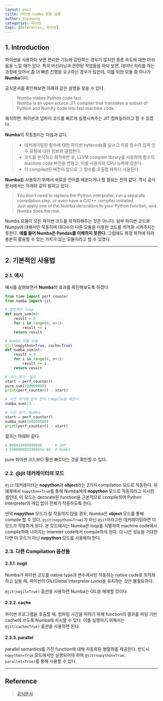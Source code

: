 ```yaml
---
layout: post
title: 파이썬 numba 모듈 설명
author: Youyoung
categories: 파이썬
tags: [References, 파이썬]
---
```

## 1. Introduction  
파이썬을 사용하다 보면 편리한 기능에 감탄하는 경우가 많지만 종종 속도에 대한 아쉬움을 느낄 때가 있다. 특히 머신러닝과 관련된 작업들을 하다 보면, 데이터 처리를 하는 과정에 있어서 좀 더 빠른 진행을 요구하는 경우가 많은데, 이를 위한 모듈 중 하나가 **Numba**이다.  

공식문서를 확인해보면 아래와 같은 설명을 찾을 수 있다.  
> Numba makes Python code fast.  
> Numba is an open source JIT compiler that translates a subset of Python and NumPy code into fast machine code.  

해석하면, 파이썬과 넘파이 코드를 빠르게 실행시켜주는 JIT 컴파일러라고 할 수 있겠다.  

**Numba**의 작동원리는 다음과 같다.  
> - 데커레이팅된 함수에 대한 파이썬 bytecode를 일ㄹ고 이를 함수의 입력 인수 유형에 대한 정보와 결합한다.  
> - 코드를 분석하고 최적화한 후, LLVM compiler library를 사용하여 함수의 machine code 버전을 반들고, 이를 사용자의 CPU 능력에 맞춘다.  
> - 이 compiled된 버전이 앞으로 그 함수를 호출할 때마다 사용된다.  

**Numba**를 사용하기 위해서 새로운 언어를 배운다거나 할 필요는 전혀 없다. 역시 공식문서에서는 아래와 같이 밝히고 있다.  
> You don't need to replace the Python interpreter, run a separate compilation step, 
> or even have a C/C++ compiler installed.  
> Just apply one of the Numba decorators to your Python function, and Numba does the rest.  

Numba 모듈이 모든 파이썬 코드를 최적화해주는 것은 아니다. 일부 파이썬 코드와 Numpy에 대해서만 작동하며 대다수의 다른 모듈을 이용한 코드를 최적화 시켜주지는 못한다. **예를 들어 Numba은 Pandas를 이해하지 못한다.** 그럼에도 특정 목적에 따라 충분히 활용할 수 있는 가치가 있는 모듈이라고 할 수 있겠다.  

---
## 2. 기본적인 사용법  
### 2.1. 예시  
예시를 살펴보면서 **Numba**의 효과를 확인해보도록 하겠다.  
```python
from time import perf_counter
from numba import jit

# 일반적인 loop
def pure_sum(n):
    result = 0
    for i in range(0, n+1):
        result += i
    return result

# Numba 모듈 사용
@jit(nopython=True, cache=True)
def numba_sum(n):
    result = 0
    for i in range(0, n+1):
        result += i
    return result

# 시간 재기: 일반
start = perf_counter()
pure_sum(100000000)
print(perf_counter() - start)

# 시간 재기에 앞서 먼저 Compile을 해준다.
numba_sum(1)

# 시간 재기: Numba
start = perf_counter()
numba_sum(100000000)
print(perf_counter() - start)
```

결과는 아래와 같다.
```python
6.040823099999898      # 일반
4.590000003190653e-05  # Numba
```
pure 파이썬 코드보다 훨씬 빠르다는 것을 확인할 수 있다.  

### 2.2. @jit 데커레이터의 모드  
`@jit` 데커레이터는 **nopython**과 **object**라는 2가지 compilation 모드로 작동한다. 위 예제에서 `nopython=True`를 통해 Numba에게 **nopython** 모드로 작동하라고 지시한 셈인데, 이 모드는 decorate된 function을 근본적으로 compile하여 Python Interpreter의 개입 없이 전체가 작동하도록 한다.  

만약 **nopython** 모드가 잘 작동하지 않을 경우, Numba은 **object** 모드를 통해 compile 할 수 있다. `@jit(nopython=True)`가 아닌 `@jit`이라고만 데커레이팅하면 이 모드가 작동하게 된다. 본 모드에서는 Numba은 loop를 식별하여 machine code에서 compile하며 나머지는 Intereter code에서 compile하게 된다. 더 나은 성능을 기대한다면 이 모드가 아닌 **nopython** 모드를 사용해야 한다.  

### 2.3. 다른 Compilation 옵션들  
#### 2.3.1. nogil  
Numba가 파이썬 코드를 native type과 변수에서만 작동하는 native code로 최적화하고 싶을 때, 파이썬의 GIL(Global Interpreter Lock)을 유지하는 것은 불필요하다.  

`@jit(nogil=True)` 옵션을 사용하면 Numba는 GIL을 해제할 것이다.  

#### 2.3.2. cache  
파이썬 프로그램을 호출할 때, 컴파일 시간을 피하기 위해 function의 결과를 파일 기반 cache에 쓰도록 Numba에 지시할 수 있다. 이를 실행하기 위해서는 `@jit(cache=True)` 옵션을 사용하면 된다.  

#### 2.3.3. parallel  
parallel semantics를 가진 function에 대해 자동화된 병렬화를 제공한다. 반드시 `nopython=True` 모드에서만 실행되어야 하며 `@jit(nopython=True, parallel=True)`를 통해 사용할 수 있다.

---
## Reference  
> [공식문서](http://numba.pydata.org/numba-doc/latest/user/index.html)